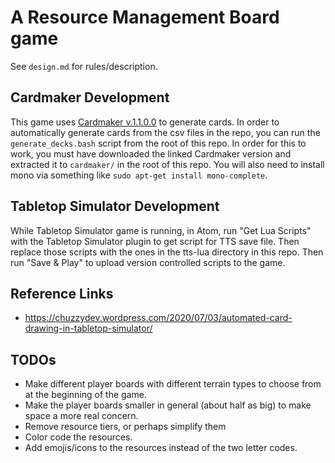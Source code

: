 # A Resource Management Board game

See `design.md` for rules/description.

## Cardmaker Development

This game uses [Cardmaker
v.1.1.0.0](https://github.com/nhmkdev/cardmaker/releases/tag/v.1.1.0.0) to
generate cards.  In order to automatically generate cards from the csv files in
the repo, you can run the `generate_decks.bash` script from the root of this
repo.  In order for this to work, you must have downloaded the linked Cardmaker
version and extracted it to `cardmaker/` in the root of this repo.  You will
also need to install mono via something like `sudo apt-get install
mono-complete`.

## Tabletop Simulator Development

While Tabletop Simulator game is running, in Atom, run "Get Lua Scripts" with
the Tabletop Simulator plugin to get script for TTS save file.  Then replace
those scripts with the ones in the tts-lua directory in this repo.  Then run
"Save & Play" to upload version controlled scripts to the game.

## Reference Links

 - https://chuzzydev.wordpress.com/2020/07/03/automated-card-drawing-in-tabletop-simulator/


## TODOs

 - Make different player boards with different terrain types to choose from at
   the beginning of the game.
 - Make the player boards smaller in general (about half as big) to make space
   a more real concern.
 - Remove resource tiers, or perhaps simplify them
 - Color code the resources.
 - Add emojis/icons to the resources instead of the two letter codes.

